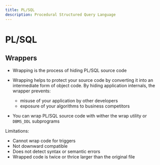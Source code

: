 ```yaml
---
title: PL/SQL
description: Procedural Structured Query Language
---
```


# PL/SQL

## Wrappers

- Wrapping is the process of hiding PL/SQL source code
- Wrapping helps to protect your source code by converting it into an intermediate form of object code. By hiding application internals, the wrapper prevents:

    - misuse of your application by other developers
    - exposure of your algorithms to business competitors

- You can wrap PL/SQL source code with wither the wrap utility or `DBMS_DDL` subprograms

Limitations:

- Cannot wrap code for triggers
- Not downward compatible
- Does not detect syntax or semantic errors
- Wrapped code is twice or thrice larger than the original file
